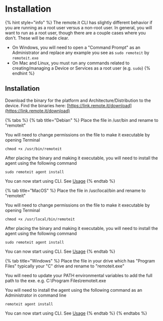 # Installation

{% hint style="info" %}
The remote.it CLI has slightly different behavior if you are running as a root user versus a non-root user. In general, you will want to run as a root user,  though there are a couple cases where you don't.  These will be made clear.

* On Windows, you will need to open a "Command Prompt" as an Administrator and replace any example you see as `sudo remoteit` by `remoteit.exe`
* On Mac and Linux, you must run any commands related to creating/managing a Device or Services as a root user (e.g. `sudo`)
{% endhint %}

## Installation

Download the binary for the platform and Architecture/Distribution to the device. Find the binaries here: [https://link.remote.it/download](https://link.remote.it/download)

{% tabs %}
{% tab title="Debian" %}
Place the file in /usr/bin and rename to "remoteit"

You will need to change permissions on the file to make it executable by opening Terminal

```
chmod +x /usr/bin/remoteit
```

After placing the binary and making it executable, you will need to install the agent using the following command

```
sudo remoteit agent install
```

You can now start using CLI. See [Usage](../../developer-tools/cli-usage.md)
{% endtab %}

{% tab title="MacOS" %}
Place the file in /usr/local/bin and rename to "remoteit"

You will need to change permissions on the file to make it executable by opening Terminal

```
chmod +x /usr/local/bin/remoteit
```

After placing the binary and making it executable, you will need to install the agent using the following command

```
sudo remoteit agent install
```

You can now start using CLI. See [Usage](../../developer-tools/cli-usage.md)
{% endtab %}

{% tab title="Windows" %}
Place the file in your drive which has "Program Files" typically your "C" drive and rename to "remoteit.exe"

You will need to update your PATH environmental variables to add the full path to the exe. e.g. C:\Program Files\remoteit.exe

You will need to install the agent using the following command as an Administrator in command line

```
remoteit agent install
```

You can now start using CLI. See [Usage](broken-reference)
{% endtab %}
{% endtabs %}


